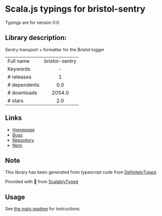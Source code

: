 
# Scala.js typings for bristol-sentry

Typings are for version 0.0

## Library description:
Sentry transport + formatter for the Bristol logger

|                    |                 |
| ------------------ | :-------------: |
| Full name          | bristol-sentry |
| Keywords           | - |
| # releases         | 1 |
| # dependents       | 0.0 |
| # downloads        | 2054.0 |
| # stars            | 2.0 |

## Links
- [Homepage](https://github.com/jeffijoe/bristol-sentry#readme)
- [Bugs](https://github.com/jeffijoe/bristol-sentry/issues)
- [Repository](https://github.com/jeffijoe/bristol-sentry)
- [Npm](https://www.npmjs.com/package/bristol-sentry)
    


## Note
This library has been generated from typescript code from [DefinitelyTyped](https://definitelytyped.org).

Provided with :purple_heart: from [ScalablyTyped](https://github.com/oyvindberg/ScalablyTyped)

## Usage
See [the main readme](../../readme.md) for instructions.


